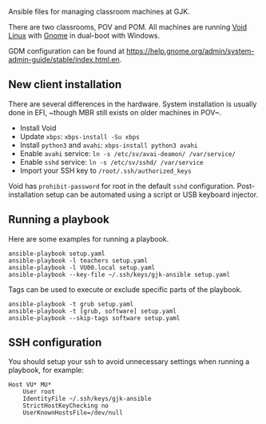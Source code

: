 Ansible files for managing classroom machines at GJK.

There are two classrooms, POV and POM. All machines are running [Void Linux](https://voidlinux.org/) with [Gnome](https://www.gnome.org/) in dual-boot with Windows.

GDM configuration can be found at <https://help.gnome.org/admin/system-admin-guide/stable/index.html.en>.

## New client installation

There are several differences in the hardware. System installation is usually done in EFI, ~though MBR still exists on older machines in POV~.

- Install Void
- Update `xbps`: `xbps-install -Su xbps`
- Install `python3` and `avahi`: `xbps-install python3 avahi`
- Enable `avahi` service: `ln -s /etc/sv/avai-deamon/ /var/service/`
- Enable `sshd` service: `ln -s /etc/sv/sshd/ /var/service`
- Import your SSH key to `/root/.ssh/authorized_keys`

Void has `prohibit-password` for root in the default `sshd` configuration. Post-installation setup can be automated using a script or USB keyboard injector.

## Running a playbook

Here are some examples for running a playbook.

```
ansible-playbook setup.yaml
ansible-playbook -l teachers setup.yaml
ansible-playbook -l VU00.local setup.yaml
ansible-playbook --key-file ~/.ssh/keys/gjk-ansible setup.yaml
```

Tags can be used to execute or exclude specific parts of the playbook.

```
ansible-playbook -t grub setup.yaml
ansible-playbook -t [grub, software] setup.yaml
ansible-playbook --skip-tags software setup.yaml
```

## SSH configuration

You should setup your ssh to avoid unnecessary settings when running a playbook, for example:

```
Host VU* MU*
	User root
	IdentityFile ~/.ssh/keys/gjk-ansible
	StrictHostKeyChecking no
	UserKnownHostsFile=/dev/null
```
